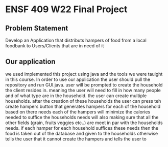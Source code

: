 # ENSF 409 W22 Final Project

## Problem Statement
Develop an Application that distributs hampers of food from a local foodbank to Users/Clients that are in need of it

## Our application
we used implemented this project using java and the tools we were tauight in this course. In order to use our application the user should pull the repository and run GUI.java. user will be prompted to create the household the client resides in. meaning the user will need to fill in how many people and of what type are in the household. the user can create multiple households. after the creation of these households the user can press teh create hampers button that generates hampers for each of the household based on there needs each of the hampers will minimize the calories needed to suffice the households needs will also making sure that all the other fields (grain, fruits veggies etc..) are meet in par with the households needs. if each hamper for each household suffices these needs then the food is taken out of the database and given to the households otherwise tells the user that it cannot create the hampers and tells the user to
